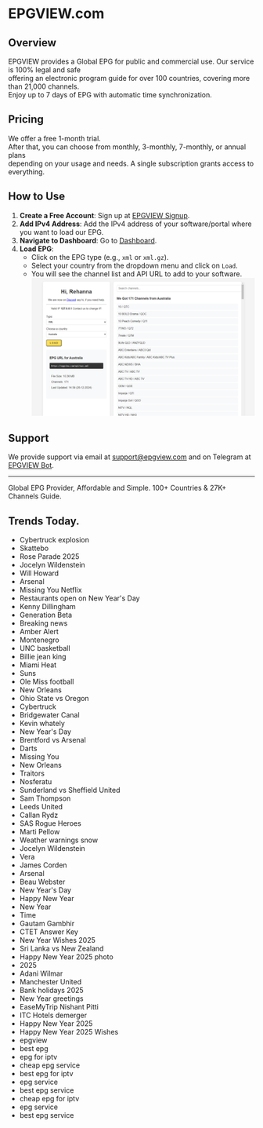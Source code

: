 # EPGVIEW.com



## Overview
EPGVIEW provides a Global EPG for public and commercial use. Our service is 100% legal and safe\
offering an electronic program guide for over 100 countries, covering more than 21,000 channels.\
Enjoy up to 7 days of EPG with automatic time synchronization.

## Pricing
We offer a free 1-month trial. \
After that, you can choose from monthly, 3-monthly, 7-monthly, or annual plans \
depending on your usage and needs. A single subscription grants access to everything.

## How to Use
1. **Create a Free Account**: Sign up at [EPGVIEW Signup](https://epgview.com/signup.php).
2. **Add IPv4 Address**: Add the IPv4 address of your software/portal where you want to load our EPG.
3. **Navigate to Dashboard**: Go to [Dashboard](https://epgview.com/dashboard.php).
4. **Load EPG**:
   - Click on the EPG type (e.g., `xml` or `xml.gz`).
   - Select your country from the dropdown menu and click on `Load`.
   - You will see the channel list and API URL to add to your software.
![EPGVIEW](img/dashboard.png)
## Support
We provide support via email at [support@epgview.com](mailto:support@epgview.com) and on Telegram at [EPGVIEW Bot](https://t.me/epgview_bot).

---

Global EPG Provider, Affordable and Simple. 100+ Countries & 27K+ Channels Guide.

## Trends Today.

- Cybertruck explosion
- Skattebo
- Rose Parade 2025
- Jocelyn Wildenstein
- Will Howard
- Arsenal
- Missing You Netflix
- Restaurants open on New Year's Day
- Kenny Dillingham
- Generation Beta
- Breaking news
- Amber Alert
- Montenegro
- UNC basketball
- Billie jean king
- Miami Heat
- Suns
- Ole Miss football
- New Orleans
- Ohio State vs Oregon
- Cybertruck
- Bridgewater Canal
- Kevin whately
- New Year's Day
- Brentford vs Arsenal
- Darts
- Missing You
- New Orleans
- Traitors
- Nosferatu
- Sunderland vs Sheffield United
- Sam Thompson
- Leeds United
- Callan Rydz
- SAS Rogue Heroes
- Marti Pellow
- Weather warnings snow
- Jocelyn Wildenstein
- Vera
- James Corden
- Arsenal
- Beau Webster
- New Year's Day
- Happy New Year
- New Year
- Time
- Gautam Gambhir
- CTET Answer Key
- New Year Wishes 2025
- Sri Lanka vs New Zealand
- Happy New Year 2025 photo
- 2025
- Adani Wilmar
- Manchester United
- Bank holidays 2025
- New Year greetings
- EaseMyTrip Nishant Pitti
- ITC Hotels demerger
- Happy New Year 2025
- Happy New Year 2025 Wishes
- epgview
- best epg
- epg for iptv
- cheap epg service
- best epg for iptv
- epg service
- best epg service
- cheap epg for iptv
- epg service
- best epg service
